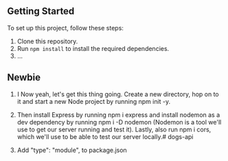 ## Getting Started

To set up this project, follow these steps:

1. Clone this repository.
2. Run `npm install` to install the required dependencies.
3. ...


## Newbie
1. I Now yeah, let's get this thing going. Create a new directory, hop on to it and start a new Node project by running npm init -y.

2. Then install Express by running npm i express and install nodemon as a dev dependency by running npm i -D nodemon (Nodemon is a tool we'll use to get our server running and test it). Lastly, also run npm i cors, which we'll use to be able to test our server locally.# dogs-api
3. Add   "type": "module", to package.json
